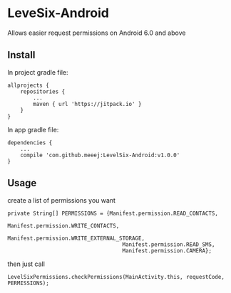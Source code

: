 # LeveSix-Android
Allows easier request permissions on Android 6.0 and above

## Install
In project gradle file:
```
allprojects {
    repositories {
        ...
        maven { url 'https://jitpack.io' }
    }
}
```

In app gradle file:
```
dependencies {
    ...
    compile 'com.github.meeej:LevelSix-Android:v1.0.0'
}
```

## Usage

create a list of permissions you want
```
private String[] PERMISSIONS = {Manifest.permission.READ_CONTACTS,
                                    Manifest.permission.WRITE_CONTACTS,
                                    Manifest.permission.WRITE_EXTERNAL_STORAGE,
                                    Manifest.permission.READ_SMS,
                                    Manifest.permission.CAMERA};
```

then just call

```
LevelSixPermissions.checkPermissions(MainActivity.this, requestCode, PERMISSIONS);
```
